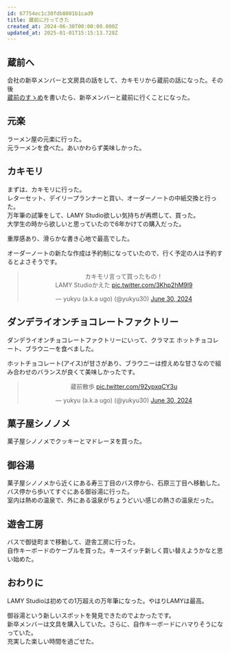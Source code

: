 ```yaml
---
id: 67754ec1c30fdb8001b1cad9
title: 蔵前に行ってきた
created_at: 2024-06-30T00:00:00.000Z
updated_at: 2025-01-01T15:15:13.728Z
---
```


<h2>蔵前へ</h2>
<p>会社の新卒メンバーと文房具の話をして、カキモリから蔵前の話になった。その後<br>
<a href="./2024-05-14">蔵前のすゝめ</a>を書いたら、新卒メンバーと蔵前に行くことになった。</p>
<h2>元楽</h2>
<p>ラーメン屋の元楽に行った。<br>
元ラーメンを食べた。あいかわらず美味しかった。</p>
<h2>カキモリ</h2>
<p>まずは、カキモリに行った。<br>
レターセット、デイリープランナーと買い、オーダーノートの中紙交換と行った。<br>
万年筆の試筆をして、LAMY Studio欲しい気持ちが再燃して、買った。<br>
大学生の時から欲しいと思っていたので6年かけての購入だった。</p>
<p>重厚感あり、滑らかな書き心地で最高でした。</p>
<p>オーダーノートの新たな作成は予約制になっていたので、行く予定の人は予約するとよさそうです。</p>
<blockquote class="twitter-tweet" data-dnt="true" align="center"><p lang="ja" dir="ltr">カキモリ言って買ったもの！<br>LAMY Studioかえた <a href="https://t.co/3Khp2hM9l9">pic.twitter.com/3Khp2hM9l9</a></p>&mdash; yukyu (a.k.a ugo) (@yukyu30) <a href="https://twitter.com/yukyu30/status/1807391263601434858?ref_src=twsrc%5Etfw">June 30, 2024</a></blockquote>
<script async src="https://platform.twitter.com/widgets.js" charset="utf-8"></script>
<h2>ダンデライオンチョコレートファクトリー</h2>
<p>ダンデライオンチョコレートファクトリーにいって、クラマエ ホットチョコレート、ブラウニーを食べました。</p>
<p>ホットチョコレート(アイス)が甘さがあり、ブラウニーは控えめな甘さなので組み合わせのバランスが良くて美味しかったです。</p>
<blockquote class="twitter-tweet" data-dnt="true" align="center"><p lang="ja" dir="ltr">蔵前散歩 <a href="https://t.co/92ypxqCY3u">pic.twitter.com/92ypxqCY3u</a></p>&mdash; yukyu (a.k.a ugo) (@yukyu30) <a href="https://twitter.com/yukyu30/status/1807284350796345771?ref_src=twsrc%5Etfw">June 30, 2024</a></blockquote>
<script async src="https://platform.twitter.com/widgets.js" charset="utf-8"></script>
<h2>菓子屋シノノメ</h2>
<p>菓子屋シノノメでクッキーとマドレーヌを買った。</p>
<h2>御谷湯</h2>
<p>菓子屋シノノメから近くにある寿三丁目のバス停から、石原三丁目へ移動した。<br>
バス停から歩いてすぐにある御谷湯に行った。<br>
室内は熱めの温泉で、外にある温泉がちょうどいい感じの熱さの温泉だった。</p>
<h2>遊舎工房</h2>
<p>バスで御徒町まで移動して、遊舎工房に行った。<br>
自作キーボードのケーブルを買った。キースイッチ新しく買い替えようかなと思い始めた。</p>
<h2>おわりに</h2>
<p>LAMY Studioは初めての1万超えの万年筆になった。やはりLAMYは最高。</p>
<p>御谷湯という新しいスポットを発見できたのでよかったです。<br>
新卒メンバーは文具を購入していた。さらに、自作キーボードにハマりそうになっていた。<br>
充実した楽しい時間を過ごせた。</p>
